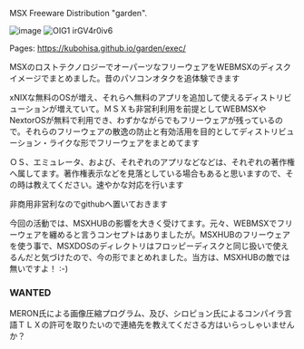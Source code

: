 MSX Freeware Distribution "garden".

![image](https://github.com/user-attachments/assets/876911b3-5c23-4b55-94ad-20b1234a78a1)
![OIG1 irGV4r0iv6](https://github.com/user-attachments/assets/0b619fbb-9d21-4f6d-9a63-fa1724d46ebb)

Pages: https://kubohisa.github.io/garden/exec/

MSXのロストテクノロジーでオーパーツなフリーウェアをWEBMSXのディスクイメージでまとめました。昔のパソコンオタクを追体験できます

xNIXな無料のOSが増え、それらへ無料のアプリを追加して使えるディストリビューションが増えていて。ＭＳＸも非営利利用を前提としてWEBMSXやNextorOSが無料で利用でき、わずかながらでもフリーウェアが残っているので。それらのフリーウェアの散逸の防止と有効活用を目的としてディストリビューション・ライクな形でフリーウェアをまとめてます

ＯＳ、エミュレータ、および、それぞれのアプリなどなどは、それぞれの著作権へ属してます。著作権表示などを見落としている場合もあると思いますので、その時は教えてください。速やかな対応を行います

非商用非営利なのでgithubへ置いておきます

今回の活動では、MSXHUBの影響を大きく受けてます。元々、WEBMSXでフリーウェアを纏めると言うコンセプトはありましたが。MSXHUBのフリーウェアを使う事で、MSXDOSのディレクトリはフロッピーディスクと同じ扱いで使えるんだと気づけたので、今の形でまとめれました。当方は、MSXHUBの敵では無いですよ！ ∶-)

### WANTED

MERON氏による画像圧縮プログラム、及び、シロピョン氏によるコンパイラ言語ＴＬＸの許可を取りたいので連絡先を教えてくださる方はいらっしゃいませんか？
